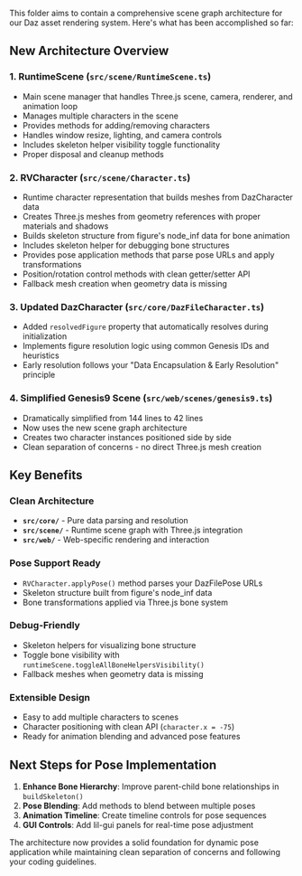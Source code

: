 This folder aims to contain a comprehensive scene graph architecture for our Daz asset rendering system.
Here's what has been accomplished so far:

## New Architecture Overview

### 1. **RuntimeScene** (`src/scene/RuntimeScene.ts`)
- Main scene manager that handles Three.js scene, camera, renderer, and animation loop
- Manages multiple characters in the scene
- Provides methods for adding/removing characters
- Handles window resize, lighting, and camera controls
- Includes skeleton helper visibility toggle functionality
- Proper disposal and cleanup methods

### 2. **RVCharacter** (`src/scene/Character.ts`)
- Runtime character representation that builds meshes from DazCharacter data
- Creates Three.js meshes from geometry references with proper materials and shadows
- Builds skeleton structure from figure's node_inf data for bone animation
- Includes skeleton helper for debugging bone structures
- Provides pose application methods that parse pose URLs and apply transformations
- Position/rotation control methods with clean getter/setter API
- Fallback mesh creation when geometry data is missing

### 3. **Updated DazCharacter** (`src/core/DazFileCharacter.ts`)
- Added `resolvedFigure` property that automatically resolves during initialization
- Implements figure resolution logic using common Genesis IDs and heuristics
- Early resolution follows your "Data Encapsulation & Early Resolution" principle

### 4. **Simplified Genesis9 Scene** (`src/web/scenes/genesis9.ts`)
- Dramatically simplified from 144 lines to 42 lines
- Now uses the new scene graph architecture
- Creates two character instances positioned side by side
- Clean separation of concerns - no direct Three.js mesh creation

## Key Benefits

### **Clean Architecture**
- **`src/core/`** - Pure data parsing and resolution
- **`src/scene/`** - Runtime scene graph with Three.js integration
- **`src/web/`** - Web-specific rendering and interaction

### **Pose Support Ready**
- `RVCharacter.applyPose()` method parses your DazFilePose URLs
- Skeleton structure built from figure's node_inf data
- Bone transformations applied via Three.js bone system

### **Debug-Friendly**
- Skeleton helpers for visualizing bone structure
- Toggle bone visibility with `runtimeScene.toggleAllBoneHelpersVisibility()`
- Fallback meshes when geometry data is missing

### **Extensible Design**
- Easy to add multiple characters to scenes
- Character positioning with clean API (`character.x = -75`)
- Ready for animation blending and advanced pose features

## Next Steps for Pose Implementation

1. **Enhance Bone Hierarchy**: Improve parent-child bone relationships in `buildSkeleton()`
2. **Pose Blending**: Add methods to blend between multiple poses
3. **Animation Timeline**: Create timeline controls for pose sequences
4. **GUI Controls**: Add lil-gui panels for real-time pose adjustment

The architecture now provides a solid foundation for dynamic pose application while maintaining clean separation of concerns and following your coding guidelines.